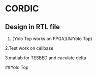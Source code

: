 # CORDIC
## Design in RTL file
1. [Yolo Top works on FPGA](##Yolo Top)

2.Test work on cellbase

3.matlab for TESBED and caculate delta

##Yolo Top
